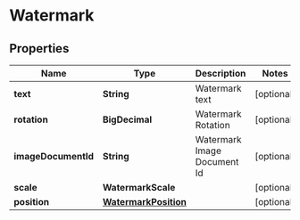 

# Watermark


## Properties

| Name | Type | Description | Notes |
|------------ | ------------- | ------------- | -------------|
|**text** | **String** | Watermark text |  [optional] |
|**rotation** | **BigDecimal** | Watermark Rotation |  [optional] |
|**imageDocumentId** | **String** | Watermark Image Document Id |  [optional] |
|**scale** | **WatermarkScale** |  |  [optional] |
|**position** | [**WatermarkPosition**](WatermarkPosition.md) |  |  [optional] |



